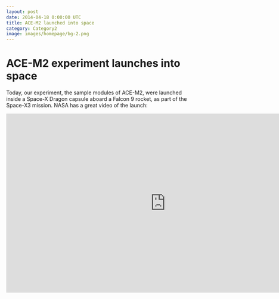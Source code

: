```yaml
---
layout: post
date: 2014-04-18 0:00:00 UTC
title: ACE-M2 launched into space
category: Category2
image: images/homepage/bg-2.png
---
```


# ACE-M2 experiment launches into space

Today, our experiment, the sample modules of ACE-M2, were launched inside a Space-X Dragon capsule aboard a Falcon 9 rocket, as part of the Space-X3 mission. NASA has a great video of the launch:

<iframe width="853" height="480" src="http://www.youtube.com/embed/Lnf0GArEDsI" frameborder="0" allowfullscreen></iframe>
